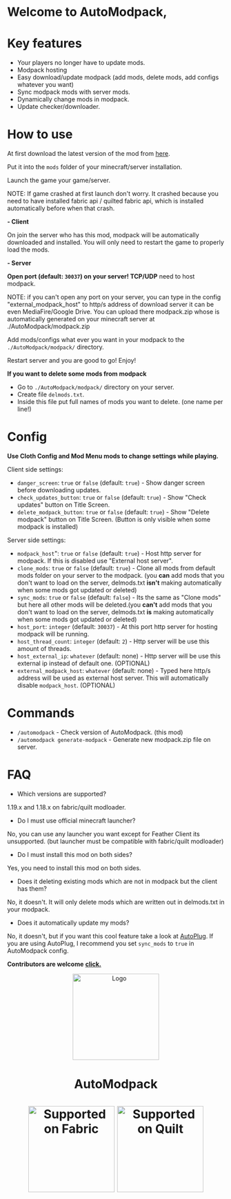 # **Welcome to AutoModpack,**

# Key features
- Your players no longer have to update mods.
- Modpack hosting
- Easy download/update modpack (add mods, delete mods, add configs whatever you want)
- Sync modpack mods with server mods.
- Dynamically change mods in modpack.
- Update checker/downloader.

# How to use

At first download the latest version of the mod from [here](https://github.com/Skidamek/AutoModpack/releases/latest/).

Put it into the `mods` folder of your minecraft/server installation.

Launch the game your game/server.

NOTE: If game crashed at first launch don't worry. It crashed because you need to have installed fabric api / quilted fabric api, which is installed automatically before when that crash.

**- Client**

On join the server who has this mod, modpack will be automatically downloaded and installed. You will only need to restart the game to properly load the mods.

**- Server**

**Open port (default: `30037`) on your server! TCP/UDP** need to host modpack.

NOTE: if you can't open any port on your server, you can type in the config "external_modpack_host" to http/s address of download server it can be even MediaFire/Google Drive. You can upload there modpack.zip whose is automatically generated on your minecraft server at ./AutoModpack/modpack.zip

Add mods/configs what ever you want in your modpack to the `./AutoModpack/modpack/` directory.

Restart server and you are good to go! Enjoy!

**If you want to delete some mods from modpack** 
- Go to `./AutoModpack/modpack/` directory on your server.
- Create file `delmods.txt`.
- Inside this file put full names of mods you want to delete. (one name per line!)

# Config

**Use Cloth Config and Mod Menu mods to change settings while playing.**

Client side settings:

- `danger_screen`: `true` or `false` (default: `true`) - Show danger screen before downloading updates.
- `check_updates_button`: `true` or `false` (default: `true`) - Show "Check updates" button on Title Screen.
- `delete_modpack_button`: `true` or `false` (default: `true`) - Show "Delete modpack" button on Title Screen. (Button is only visible when some modpack is installed)

Server side settings:

- `modpack_host`": `true` or `false` (default: `true`) - Host http server for modpack. If this is disabled use "External host server".
- `clone_mods`: `true` or `false` (default: `true`) - Clone all mods from default mods folder on your server to the modpack. (you **can** add mods that you don't want to load on the server, delmods.txt **isn't** making automatically when some mods got updated or deleted)
- `sync_mods`: `true` or `false` (default: `false`) - Its the same as "Clone mods" but here all other mods will be deleted.(you **can't** add mods that you don't want to load on the server, delmods.txt **is** making automatically when some mods got updated or deleted)
- `host_port`: `integer` (default: `30037`) - At this port http server for hosting modpack will be running.
- `host_thread_count`: `integer` (default: `2`) - Http server will be use this amount of threads.
- `host_external_ip`: `whatever` (default: none) - Http server will be use this external ip instead of default one. (OPTIONAL)
- `external_modpack_host`: `whatever` (default: none) - Typed here http/s address will be used as external host server. This will automatically disable `modpack_host`. (OPTIONAL)

# Commands

- `/automodpack` - Check version of AutoModpack. (this mod)
- `/automodpack generate-modpack` - Generate new modpack.zip file on server.

# FAQ
- Which versions are supported?

1.19.x and 1.18.x on fabric/quilt modloader.

- Do I must use official minecraft launcher?

No, you can use any launcher you want except for Feather Client its unsupported. (but launcher must be compatible with fabric/quilt modloader)

- Do I must install this mod on both sides?

Yes, you need to install this mod on both sides.

- Does it deleting existing mods which are not in modpack but the client has them?

No, it doesn't. It will only delete mods which are written out in delmods.txt in your modpack.

- Does it automatically update my mods?

No, it doesn't, but if you want this cool feature take a look at [AutoPlug](https://www.spigotmc.org/resources/autoplug-automatic-updater-for-plugins-mods-server-java-itself.78414/). If you are using AutoPlug, I recommend you set `sync_mods` to `true` in AutoModpack config.


**Contributors are welcome**
[**click.**](CONTRIBUTING.md)
  
<p align="center"><img src="https://i.imgur.com/zogBcIG.png" alt="Logo" width="200"></p>
<h1 align="center">AutoModpack  <br><br>
    <a href="https://fabricmc.net/"><img
        src="https://cdn.discordapp.com/attachments/705864145169416313/969720133998239794/fabric_supported.png"
        alt="Supported on Fabric"
        width="200"
    ></a>
    <a href="https://quiltmc.org/"><img
        src="https://cdn.discordapp.com/attachments/705864145169416313/969716884482183208/quilt_supported.png"
        alt="Supported on Quilt"
        width="200"
    ></a>
</h1>
